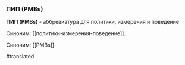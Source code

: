 ### ПИП (PMBs)

**ПИП (PMBs)** - аббревиатура для политики, измерения и поведение

Синоним: [[политики-измерения-поведение]].

Синоним: [[PMBs]].

#translated
